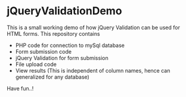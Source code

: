 # jQueryValidationDemo

This is a small working demo of how jQuery Validation can be used for HTML forms.
This repository contains
- PHP code for connection to mySql database
- Form submission code
- jQuery Validation for form submission
- File upload code
- View results (This is independent of column names, hence can generalized for any database)

Have fun..!


